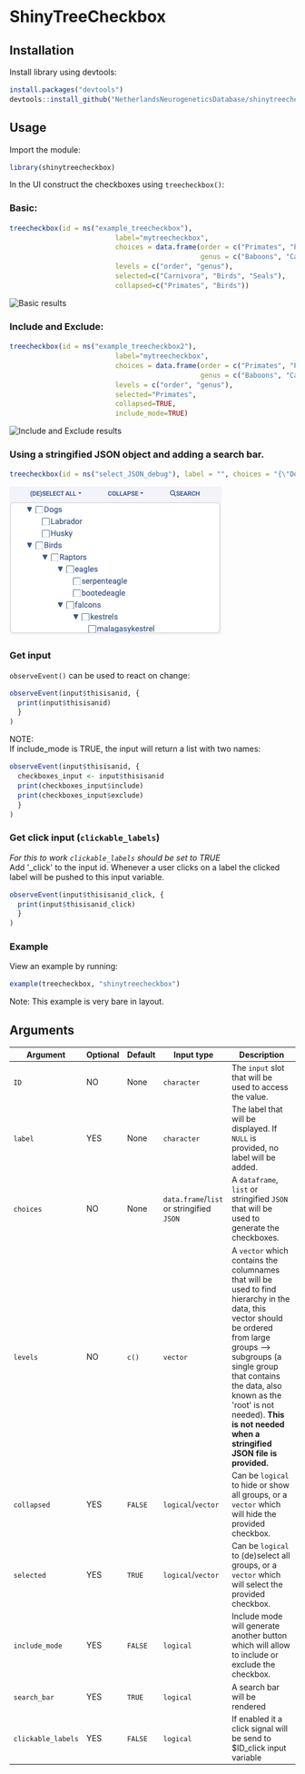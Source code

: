 # ShinyTreeCheckbox

## Installation

Install library using devtools:   
```R
install.packages("devtools")
devtools::install_github("NetherlandsNeurogeneticsDatabase/shinytreecheckbox")
```

## Usage
Import the module: 
```R
library(shinytreecheckbox)
```

In the UI construct the checkboxes using `treecheckbox()`:

### Basic:
```R
treecheckbox(id = ns("example_treecheckbox"), 
                          label="mytreecheckbox", 
                          choices = data.frame(order = c("Primates", "Primates", "Primates", "Primates", "Primates", "Carnivora", "Carnivora", "Birds", "Birds", "Birds", "Fish", "Fish", "Fish"), 
                                               genus = c("Baboons", "Capuchin monkeys", "Chimpanzees", "Gorillas", "Mandrills", "Seals", "Candids", "Chiroxiphia", "Montezuma oropendolas", "Pale chanting goshawks", "Cichlids", "Moon wrasse", "Mozambique tilapia")), 
                          levels = c("order", "genus"), 
                          selected=c("Carnivora", "Birds", "Seals"),
                          collapsed=c("Primates", "Birds"))
```

![Basic results](https://raw.githubusercontent.com/devalk96/shinytreecheckbox/media/images/treecheckbox_example1.jpg)

### Include and Exclude: 
```R
treecheckbox(id = ns("example_treecheckbox2"), 
                          label="mytreecheckbox", 
                          choices = data.frame(order = c("Primates", "Primates", "Primates", "Primates", "Primates", "Carnivora", "Carnivora", "Birds", "Birds", "Birds", "Fish", "Fish", "Fish"), 
                                               genus = c("Baboons", "Capuchin monkeys", "Chimpanzees", "Gorillas", "Mandrills", "Seals", "Candids", "Chiroxiphia", "Montezuma oropendolas", "Pale chanting goshawks", "Cichlids", "Moon wrasse", "Mozambique tilapia")), 
                          levels = c("order", "genus"), 
                          selected="Primates",
                          collapsed=TRUE,
                          include_mode=TRUE)
```
![Include and Exclude results](https://raw.githubusercontent.com/devalk96/shinytreecheckbox/media/images/treecheckbox_example2.jpg)


### Using a stringified JSON object and adding a search bar.
```R
treecheckbox(id = ns("select_JSON_debug"), label = "", choices = "{\"Dogs\":[\"Labrador\",\"Husky\"],\"Birds\":{\"Raptors\":{\"eagles\":[\"serpenteagle\",\"bootedeagle\"],\"falcons\":{\"kestrels\":[\"malagasykestrel\",\"commonkestrel\",\"rockkestrel\"]}}}}", collapsed = TRUE, selected = FALSE, include_mode = TRUE, search_bar = TRUE),
```

![JSON + Searchbar](https://raw.githubusercontent.com/NetherlandsNeurogeneticsDatabase/shinytreecheckbox/media/images/example3.jpg)
### Get input
`observeEvent()` can be used to react on change:

```r 
observeEvent(input$thisisanid, {
  print(input$thisisanid)
  }
)
```
NOTE:  
If include_mode is TRUE, the input will return a list with two names:
```r 
observeEvent(input$thisisanid, {
  checkboxes_input <- input$thisisanid
  print(checkboxes_input$include)
  print(checkboxes_input$exclude)
  }
)
```

### Get click input (`clickable_labels`)  
*For this to work `clickable_labels` should be set to TRUE*  
Add '_click' to the input id. Whenever a user clicks on a label the clicked label will be pushed to this input variable.
```r
observeEvent(input$thisisanid_click, {
  print(input$thisisanid_click)
  }
)
```



### Example
View an example by running:
```R
example(treecheckbox, "shinytreecheckbox")
```
Note: This example is very bare in layout.

## Arguments
| Argument       | Optional | Default | Input type          | Description                                                                                                                                                                                                                              |
|----------------|----------|---------|---------------------|------------------------------------------------------------------------------------------------------------------------------------------------------------------------------------------------------------------------------------------|
| `ID`           | NO       | None    | `character`         | The `input` slot that will be used to access the value.                                                                                                                                                                                  |
| `label`        | YES      | None    | `character`         | The label that will be displayed. If `NULL` is provided, no label will be added.                                                                                                                                                         |
| `choices`      | NO       | None    | `data.frame`/`list` or stringified `JSON` | A `dataframe`, `list` or stringified `JSON` that will be used to generate the checkboxes.                                                                                                                                                                    |
| `levels`       | NO | `c()`    | `vector`            | A `vector` which contains the columnames that will be used to find hierarchy in the data, this vector should be ordered from large groups --> subgroups (a single group that contains the data, also known as the 'root' is not needed). **This is not needed when a stringified JSON file is provided.** |
| `collapsed`    | YES      | `FALSE` | `logical`/`vector`  | Can be `logical` to hide or show all groups, or a `vector` which will hide the provided checkbox.                                                                                                                                        |
| `selected`     | YES      | `TRUE`  | `logical`/`vector`  | Can be `logical` to (de)select all groups, or a `vector` which will select the provided checkbox.                                                                                                                                        |
| `include_mode` | YES      | `FALSE` | `logical`           | Include mode will generate another button which will allow to include or exclude the checkbox.                                                                                                                                           |                                                                                                                                         
| `search_bar`        | YES      | `TRUE`    | `logical`         | A search bar will be rendered |                                                                                                                                                        
| `clickable_labels`        | YES      | `FALSE`    | `logical`         | If enabled it a click signal will be send to $ID_click input variable |                                                                                                                                                        |
